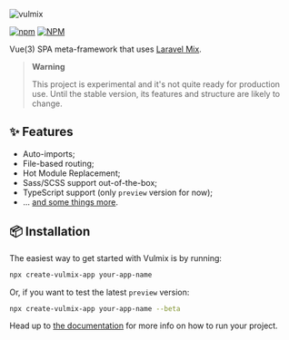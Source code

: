![vulmix](https://user-images.githubusercontent.com/8026741/200081212-36088231-c703-4e89-a827-9393b048299d.svg)

[![npm](https://img.shields.io/npm/v/vulmix?color=%231DBA78&style=for-the-badge)](https://www.npmjs.com/package/vulmix) [![NPM](https://img.shields.io/npm/l/vulmix?color=%23F3A1F0&style=for-the-badge)](https://github.com/ojvribeiro/vulmix/blob/main/LICENCE)

Vue(3) SPA meta-framework that uses [Laravel Mix](https://www.npmjs.com/package/laravel-mix).

> **Warning**
>
> This project is experimental and it's not quite ready for production use. Until the stable version, its features and structure are likely to change.

## ✨ Features

- Auto-imports;
- File-based routing;
- Hot Module Replacement;
- Sass/SCSS support out-of-the-box;
- TypeScript support (only `preview` version for now);
- ... [and some things more](https://vulmix.vercel.app/).

## 📦 Installation

The easiest way to get started with Vulmix is by running:

```bash
npx create-vulmix-app your-app-name
```

Or, if you want to test the latest `preview` version:

```bash
npx create-vulmix-app your-app-name --beta
```

Head up to [the documentation](https://vulmix.vercel.app/guide/get-started) for more info on how to run your project.

